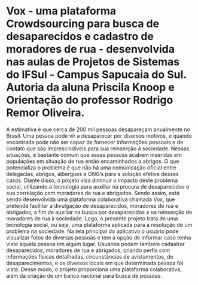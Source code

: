 # Vox - uma plataforma Crowdsourcing para busca de desaparecidos e cadastro de moradores de rua -  desenvolvida nas aulas de Projetos de Sistemas do IFSul - Campus Sapucaia do Sul. Autoria da aluna Priscila Knoop e Orientação do professor Rodrigo Remor Oliveira. 

A estimativa é que cerca de 200 mil pessoas desapareçam anualmente no Brasil. Uma pessoa pode vir a desaparecer por diversos motivos, e quando encontrada pode não ser capaz de fornecer informações pessoais e de contato que são imprescindíveis para sua reinserção à sociedade. Nessas situações, é bastante comum que essas pessoas acabem inseridas em populações em situação de rua então encaminhados a abrigos. O que potencializa o problema é que não há uma comunicação oficial entre delegacias, abrigos, albergues e ONG’s para a solução efetiva desses casos. Diante disso, o projeto visa diminuir o impacto deste problema social, utilizando a tecnologia para auxiliar na procura de desaparecidos e sua correlação com moradores de rua e abrigados. Sendo assim, está sendo desenvolvida uma plataforma colaborativa chamada Vox, que pretende facilitar a divulgação de desaparecidos, moradores de rua e abrigados, a fim de auxiliar na busca por desaparecidos e na reinserção de moradores de rua à sociedade. Logo, o presente projeto trata de uma tecnologia social, ou seja, uma plataforma aplicada para a resolução de um problema na sociedade. Na tela principal do aplicativo o usuário pode visualizar fotos de diversas pessoas e tem a opção de informar caso tenha visto aquela pessoa em algum lugar. Usuários podem também cadastrar desaparecidos, moradores de rua e abrigados, criando perfis com informações físicas detalhadas, circunstâncias de avistamentos, de desaparecimentos, e os diversos locais em que determinada pessoa foi vista. Desse modo, o projeto proporciona uma plataforma colaborativa, além da criação de um banco nacional para busca de pessoas.
